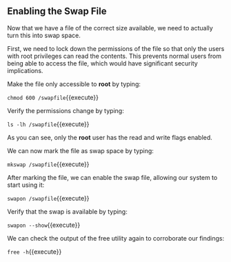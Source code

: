 ## Enabling the Swap File

Now that we have a file of the correct size available, we need to actually turn this into swap space.

First, we need to lock down the permissions of the file so that only the users with root privileges can read the contents. This prevents normal users from being able to access the file, which would have significant security implications.

Make the file only accessible to **root** by typing:

`chmod 600 /swapfile`{{execute}}

Verify the permissions change by typing:

`ls -lh /swapfile`{{execute}}

As you can see, only the **root** user has the read and write flags enabled.

We can now mark the file as swap space by typing:

`mkswap /swapfile`{{execute}}

After marking the file, we can enable the swap file, allowing our system to start using it:

`swapon /swapfile`{{execute}}

Verify that the swap is available by typing:

`swapon --show`{{execute}}

We can check the output of the free utility again to corroborate our findings:

`free -h`{{execute}}